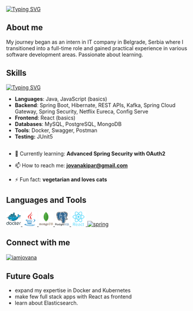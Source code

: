 <a href="https://git.io/typing-svg"><img src="https://readme-typing-svg.demolab.com?font=Fira+Code&duration=3000&multiline=true&repeat=false&width=435&height=60&lines=Hi%2C+my+name+is+Jovana+Zivkovic;and+I'm+a+Java+Developer" alt="Typing SVG" /></a>
## About me
My journey began as an intern in IT company in Belgrade, Serbia where I transitioned into a full-time role and gained practical experience in various software development areas. Passionate about learning. 

## Skills
<a href="https://git.io/typing-svg"><img src="https://readme-typing-svg.demolab.com?font=Fira+Code&size=15&duration=3000&color=0DC548&multiline=true&repeat=false&width=435&lines=main+interest%3A+backend%2C;as+you+can+see+%3A)" alt="Typing SVG" /></a>
- **Languages**: Java, JavaScript (basics)
- **Backend**: Spring Boot, Hibernate, REST APIs, Kafka, Spring Cloud Gateway, Spring Security, Netflix Eureca, Config Serve
- **Frontend**: React (basics)
- **Databases**: MySQL, PostgreSQL, MongoDB
- **Tools**: Docker, Swagger, Postman
- **Testing:** JUnit5

##
- 🌱 Currently learning: **Advanced Spring Security with OAuth2**

- 📫 How to reach me: **jovanakipar@gmail.com**

- ⚡ Fun fact: **vegetarian and loves cats**

## Languages and Tools
<p align="left"> <a href="https://www.docker.com/" target="_blank" rel="noreferrer"> <img src="https://raw.githubusercontent.com/devicons/devicon/master/icons/docker/docker-original-wordmark.svg" alt="docker" width="40" height="40"/> </a> <a href="https://www.java.com" target="_blank" rel="noreferrer"> <img src="https://raw.githubusercontent.com/devicons/devicon/master/icons/java/java-original.svg" alt="java" width="40" height="40"/> </a> <a href="https://www.mongodb.com/" target="_blank" rel="noreferrer"> <img src="https://raw.githubusercontent.com/devicons/devicon/master/icons/mongodb/mongodb-original-wordmark.svg" alt="mongodb" width="40" height="40"/> </a> <a href="https://www.postgresql.org" target="_blank" rel="noreferrer"> <img src="https://raw.githubusercontent.com/devicons/devicon/master/icons/postgresql/postgresql-original-wordmark.svg" alt="postgresql" width="40" height="40"/> </a> <a href="https://reactjs.org/" target="_blank" rel="noreferrer"> <img src="https://raw.githubusercontent.com/devicons/devicon/master/icons/react/react-original-wordmark.svg" alt="react" width="40" height="40"/> </a> <a href="https://spring.io/" target="_blank" rel="noreferrer"> <img src="https://www.vectorlogo.zone/logos/springio/springio-icon.svg" alt="spring" width="40" height="40"/> </a> </p>

## Connect with me
<p align="left">
<a href="https://linkedin.com/in/iamjovana" target="blank"><img align="center" src="https://raw.githubusercontent.com/rahuldkjain/github-profile-readme-generator/master/src/images/icons/Social/linked-in-alt.svg" alt="iamjovana" height="30" width="40" /></a>
</p>

## Future Goals
- expand my expertise in Docker and Kubernetes
- make few full stack apps with React as frontend
- learn about Elasticsearch.
